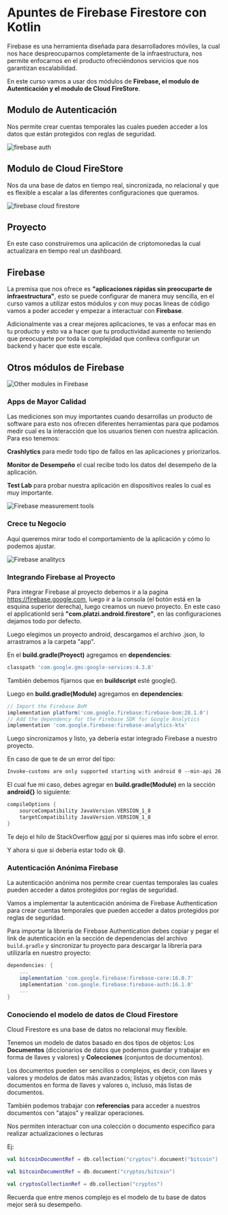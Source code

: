 # Apuntes de Firebase Firestore con Kotlin

Firebase es una herramienta diseñada para desarrolladores móviles, la cual nos hace despreocuparnos completamente de la infraestructura, nos permite enfocarnos en el producto ofreciéndonos servicios que nos garantizan escalabilidad.

En este curso vamos a usar dos módulos de **Firebase, el modulo de Autenticación y el modulo de Cloud FireStore**.

## Modulo de Autenticación

Nos permite crear cuentas temporales las cuales pueden acceder a los datos que están protegidos con reglas de seguridad.

![firebase auth](img/FB_auth.png)

## Modulo de Cloud FireStore

Nos da una base de datos en tiempo real, sincronizada, no relacional y que es flexible a escalar a las diferentes configuraciones que queramos.

![firebase cloud firestore](img/FB_cloud_firestore.png)

## Proyecto

En este caso construiremos una aplicación de criptomonedas la cual actualizara en tiempo real un dashboard.

## Firebase

La premisa que nos ofrece es **"aplicaciones rápidas sin preocuparte de infraestructura"**, esto se puede configurar de manera muy sencilla, en el curso vamos a utilizar estos módulos y con muy pocas lineas de código vamos a poder acceder y empezar a interactuar con **Firebase**.

Adicionalmente vas a crear mejores aplicaciones, te vas a enfocar mas en tu producto y esto va a hacer que tu productividad aumente no teniendo que preocuparte por toda la complejidad que conlleva configurar un backend y hacer que este escale.

## Otros módulos de Firebase

![Other modules in Firebase](img/FB_other_modules.png)

### Apps de Mayor Calidad

Las mediciones son muy importantes cuando desarrollas un producto de software para esto nos ofrecen diferentes herramientas para que podamos medir cual es la interacción que los usuarios tienen con nuestra aplicación. Para eso tenemos:

**Crashlytics** para medir todo tipo de fallos en las aplicaciones y priorizarlos.

**Monitor de Desempeño** el cual recibe todo los datos del desempeño de la aplicación.

**Test Lab** para probar nuestra aplicación en dispositivos reales lo cual es muy importante.

![Firebase measurement tools](img/FB_measurement_tools.png)

### Crece tu Negocio

Aquí queremos mirar todo el comportamiento de la aplicación y cómo lo podemos ajustar.

![Firebase analitycs](img/FB_analitycs.png)

### Integrando Firebase al Proyecto

Para integrar Firebase al proyecto debemos ir a la pagina <https://firebase.google.com>, luego ir a la consola (el botón está en la esquina superior derecha), luego creamos un nuevo proyecto. En este caso el applicationId será **"com.platzi.android.firestore"**, en las configuraciones dejamos todo por defecto.

Luego elegimos un proyecto android, descargamos el archivo .json, lo arrastramos a la carpeta "app".

En el **build.gradle(Proyect)** agregamos en **dependencies**:

```gradle
classpath 'com.google.gms:google-services:4.3.8'
```

También debemos fijarnos que en **buildscript** esté google().

Luego en **build.gradle(Module)** agregamos en **dependencies**:

```gradle
// Import the Firebase BoM
implementation platform('com.google.firebase:firebase-bom:28.1.0')
// Add the dependency for the Firebase SDK for Google Analytics
implementation 'com.google.firebase:firebase-analytics-ktx'
```

Luego sincronizamos y listo, ya debería estar integrado Firebase a nuestro proyecto.

En caso de que te de un error del tipo:

```txt
Invoke-customs are only supported starting with android 0 --min-api 26
```

El cual fue mi caso, debes agregar en **build.gradle(Module)** en la sección **android{}** lo siguiente:

```gradle
compileOptions {
    sourceCompatibility JavaVersion.VERSION_1_8
    targetCompatibility JavaVersion.VERSION_1_8
}
```

Te dejo el hilo de StackOverflow [aquí](https://stackoverflow.com/questions/49891730/invoke-customs-are-only-supported-starting-with-android-0-min-api-26) por si quieres mas info sobre el error.

Y ahora si que si debería estar todo ok 😄.

### Autenticación Anónima Firebase

La autenticación anónima nos permite crear cuentas temporales las cuales pueden acceder a datos protegidos por reglas de seguridad.

Vamos a implementar la autenticación anónima de Firebase Authentication para crear cuentas temporales que pueden acceder a datos protegidos por reglas de seguridad.

Para importar la librería de Firebase Authentication debes copiar y pegar el link de autenticación en la sección de dependencias del archivo `build.gradle` y sincronizar tu proyecto para descargar la librería para utilizarla en nuestro proyecto:

```gradle
dependencies: {
    ...
    implementation 'com.google.firebase:firebase-core:16.0.7'
    implementation 'com.google.firebase:firebase-auth:16.1.0'
    ...
}
```

### Conociendo el modelo de datos de Cloud Firestore

Cloud Firestore es una base de datos no relacional muy flexible.

Tenemos un modelo de datos basado en dos tipos de objetos: Los **Documentos** (diccionarios de datos que podemos guardar y trabajar en forma de llaves y valores) y **Colecciones** (conjuntos de documentos).

Los documentos pueden ser sencillos o complejos, es decir, con llaves y valores y modelos de datos más avanzados; listas y objetos con más documentos en forma de llaves y valores o, incluso, más listas de documentos.

También podemos trabajar con **referencias** para acceder a nuestros documentos con "atajos" y realizar operaciones.

Nos permiten interactuar con una colección o documento especifico para realizar actualizaciones o lecturas

Ej:

```Kotlin
val bitcoinDocumentRef = db.collection("cryptos").document("bitcoin")

val bitcoinDocumentRef = db.document("cryptos/bitcoin")

val cryptosCollectionRef = db.collection("cryptos")
```

Recuerda que entre menos complejo es el modelo de tu base de datos mejor será su desempeño.
